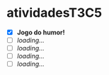 # atividadesT3C5
- [x] **Jogo do humor!**
- [ ] _loading..._
- [ ] _loading..._
- [ ] _loading..._
- [ ] _loading..._
